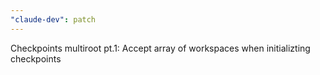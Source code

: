 ```yaml
---
"claude-dev": patch
---
```


Checkpoints multiroot pt.1: Accept array of workspaces when initializting checkpoints
